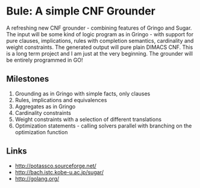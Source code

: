 Bule: A simple CNF Grounder
=====================================

A refreshing new CNF grounder - combining features of Gringo and Sugar. The input will be some kind of logic program as
in Gringo - with support for pure clauses, implications, rules with completion semantics, cardinality and weight
constraints. The generated output will pure plain DIMACS CNF. This is a long term project and I am just at the very
beginning.  The grounder will be entirely programmed in GO!

Milestones
----------

1. Grounding as in Gringo with simple facts, only clauses
2. Rules, implications and equivalences
3. Aggregates as in Gringo
4. Cardinality constraints
5. Weight constraints with a selection of different translations
6. Optimization statements - calling solvers parallel with branching on the optimization function


Links
-----
* http://potassco.sourceforge.net/
* http://bach.istc.kobe-u.ac.jp/sugar/
* http://golang.org/
